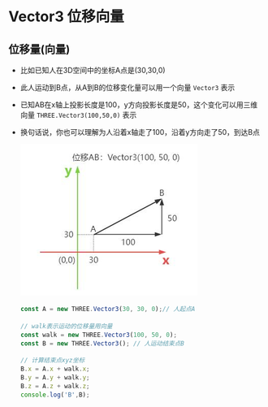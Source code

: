 # Vector3 位移向量

## 位移量(向量)

+ 比如已知人在3D空间中的坐标A点是(30,30,0)
+ 此人运动到B点，从A到B的位移变化量可以用一个向量 `Vector3` 表示
+ 已知AB在x轴上投影长度是100，y方向投影长度是50，这个变化可以用三维向量 `THREE.Vector3(100,50,0)` 表示
+ 换句话说，你也可以理解为人沿着x轴走了100，沿着y方向走了50，到达B点

  ![向量表示位移](./images/向量表示位移.jpg)

  ```js
  const A = new THREE.Vector3(30, 30, 0);// 人起点A

  // walk表示运动的位移量用向量
  const walk = new THREE.Vector3(100, 50, 0);
  const B = new THREE.Vector3(); // 人运动结束点B

  // 计算结束点xyz坐标
  B.x = A.x + walk.x;
  B.y = A.y + walk.y;
  B.z = A.z + walk.z;
  console.log('B',B);
  ```
